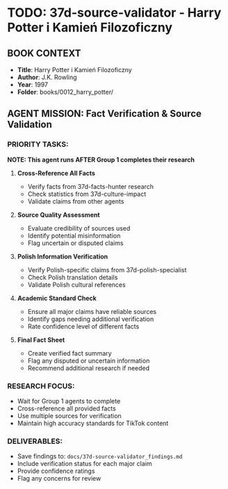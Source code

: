 # TODO: 37d-source-validator - Harry Potter i Kamień Filozoficzny

## BOOK CONTEXT
- **Title**: Harry Potter i Kamień Filozoficzny
- **Author**: J.K. Rowling  
- **Year**: 1997
- **Folder**: books/0012_harry_potter/

## AGENT MISSION: Fact Verification & Source Validation

### PRIORITY TASKS:
**NOTE: This agent runs AFTER Group 1 completes their research**

1. **Cross-Reference All Facts**
   - Verify facts from 37d-facts-hunter research
   - Check statistics from 37d-culture-impact
   - Validate claims from other agents

2. **Source Quality Assessment**
   - Evaluate credibility of sources used
   - Identify potential misinformation
   - Flag uncertain or disputed claims

3. **Polish Information Verification**
   - Verify Polish-specific claims from 37d-polish-specialist
   - Check Polish translation details
   - Validate Polish cultural references

4. **Academic Standard Check**
   - Ensure all major claims have reliable sources
   - Identify gaps needing additional verification
   - Rate confidence level of different facts

5. **Final Fact Sheet**
   - Create verified fact summary
   - Flag any disputed or uncertain information
   - Recommend additional research if needed

### RESEARCH FOCUS:
- Wait for Group 1 agents to complete
- Cross-reference all provided facts
- Use multiple sources for verification
- Maintain high accuracy standards for TikTok content

### DELIVERABLES:
- Save findings to: `docs/37d-source-validator_findings.md`
- Include verification status for each major claim
- Provide confidence ratings
- Flag any concerns for review